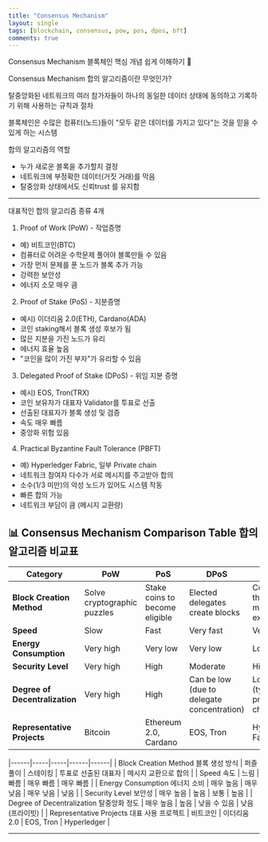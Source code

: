 ```yaml
---
title: "Consensus Mechanism"
layout: single
tags: [blockchain, consensus, pow, pos, dpos, bft]
comments: true
---
```


Consensus Mechanism 블록체인 핵심 개념 쉽게 이해하기 🔗

Consensus Mechanism 합의 알고리즘이란 무엇인가?

탈중앙화된 네트워크의 여러 참가자들이 하나의 동일한 데이터 상태에 동의하고 기록하기 위해 사용하는 규칙과 절차

블록체인은 수많은 컴퓨터(노드)들이 "모두 같은 데이터를 가지고 있다"는 것을 믿을 수 있게 하는 시스템

합의 알고리즘의 역할

- 누가 새로운 블록을 추가할지 결정
- 네트워크에 부정확한 데이터(거짓 거래)를 막음
- 탈중앙화 상태에서도 신뢰trust 를 유지함

---

대표적인 합의 알고리즘 종류 4개

1. Proof of Work (PoW) - 작업증명
  * 예) 비트코인(BTC)
  * 컴퓨터로 어려운 수학문제 풀어야 블록만들 수 있음
  * 가장 먼저 문제를 푼 노드가 블록 추가 가능
  * 강력한 보안성
  * 에너지 소모 매우 큼

2. Proof of Stake (PoS) - 지분증명
  * 예시) 이더리움 2.0(ETH), Cardano(ADA)
  * 코인 staking해서 블록 생성 후보가 됨
  * 많은 지분을 가진 노드가 유리
  * 에너지 효율 높음
  * "코인을 많이 가진 부자"가 유리할 수 있음

3. Delegated Proof of Stake (DPoS) - 위임 지분 증명
  * 예시) EOS, Tron(TRX)
  * 코인 보유자가 대표자 Validator를 투표로 선출
  * 선출된 대표자가 블록 생성 및 검증
  * 속도 매우 빠름
  * 중앙화 위험 있음

4. Practical Byzantine Fault Tolerance (PBFT)
  * 예) Hyperledger Fabric, 일부 Private chain
  * 네트워크 참여자 다수가 서로 메시지를 주고받아 합의
  * 소수(1/3 미만)의 악성 노드가 있어도 시스템 작동
  * 빠른 합의 가능
  * 네트워크 부담이 큼 (메시지 교환량)

## 📊 Consensus Mechanism Comparison Table 합의 알고리즘 비교표

| Category | PoW | PoS | DPoS | PBFT |
|----------|-----|-----|------|------|
| **Block Creation Method** | Solve cryptographic puzzles | Stake coins to become eligible | Elected delegates create blocks | Consensus through message exchanges |
| **Speed** | Slow | Fast | Very fast | Very fast |
| **Energy Consumption** | Very high | Very low | Very low | Low |
| **Security Level** | Very high | High | Moderate | High |
| **Degree of Decentralization** | Very high | High | Can be low (due to delegate concentration) | Low (typically private chains) |
| **Representative Projects** | Bitcoin | Ethereum 2.0, Cardano | EOS, Tron | Hyperledger Fabric |


|------|-----|-----|------|------|
| Block Creation Method 블록 생성 방식 | 퍼즐 풀이 | 스테이킹 | 투표로 선출된 대표자 | 메시지 교환으로 합의 |
| Speed 속도 | 느림 | 빠름 | 매우 빠름 | 매우 빠름 |
| Energy Consumption 에너지 소비 | 매우 높음 | 매우 낮음 | 매우 낮음 | 낮음 |
| Security Level 보안성 | 매우 높음 | 높음 | 보통 | 높음 |
| Degree of Decentralization 탈중앙화 정도 | 매우 높음 | 높음 | 낮을 수 있음 | 낮음 (프라이빗) |
| Representative Projects 대표 사용 프로젝트 | 비트코인 | 이더리움 2.0 | EOS, Tron | Hyperledger |

---

